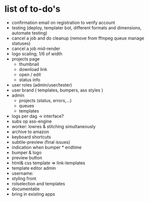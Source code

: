 # list of to-do's 
  * confirmation email on registration to verify account
  * testing (deploy, templater bot, different formats and dimensions, automate testing)
  * cancel a job and do cleanup (remove from ffmpeg queue manage statuses)
  * cancel a job mid-render
  * logo scaling; 1/6 of width 
  * projects page 
      * thumbnail 
      * download link
      * open / edit 
      * status info
  * user roles (admin/user/tester)
  * user brand ( templates, bumpers, ass styles )
  * admin
      * projects (status, errors,...)
      * queues 
      * templates 
  * logs per dag -> interface? 
  * subs op ass-engine
  * worker: lowres & stitching simultaneously 
  * archive to amazon 
  * keyboard shortcuts 
  * subtile-preview (final issues)
  * indication when bumper  * endtime
  * bumper & logo
  * preview button
  * html& css template => link-templates 
  * template editor admin
  * username:
  * styling front
  * rolselection and templates
  * documentatie
  * bring in existing apps